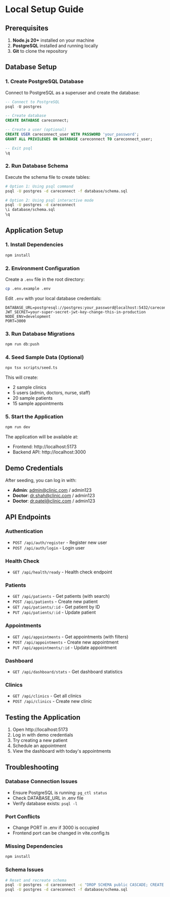 # Local Setup Guide

## Prerequisites

1. **Node.js 20+** installed on your machine
2. **PostgreSQL** installed and running locally
3. **Git** to clone the repository

## Database Setup

### 1. Create PostgreSQL Database

Connect to PostgreSQL as a superuser and create the database:

```sql
-- Connect to PostgreSQL
psql -U postgres

-- Create database
CREATE DATABASE careconnect;

-- Create a user (optional)
CREATE USER careconnect_user WITH PASSWORD 'your_password';
GRANT ALL PRIVILEGES ON DATABASE careconnect TO careconnect_user;

-- Exit psql
\q
```

### 2. Run Database Schema

Execute the schema file to create tables:

```bash
# Option 1: Using psql command
psql -U postgres -d careconnect -f database/schema.sql

# Option 2: Using psql interactive mode
psql -U postgres -d careconnect
\i database/schema.sql
\q
```

## Application Setup

### 1. Install Dependencies

```bash
npm install
```

### 2. Environment Configuration

Create a `.env` file in the root directory:

```bash
cp .env.example .env
```

Edit `.env` with your local database credentials:

```env
DATABASE_URL=postgresql://postgres:your_password@localhost:5432/careconnect
JWT_SECRET=your-super-secret-jwt-key-change-this-in-production
NODE_ENV=development
PORT=3000
```

### 3. Run Database Migrations

```bash
npm run db:push
```

### 4. Seed Sample Data (Optional)

```bash
npx tsx scripts/seed.ts
```

This will create:
- 2 sample clinics
- 5 users (admin, doctors, nurse, staff) 
- 20 sample patients
- 15 sample appointments

### 5. Start the Application

```bash
npm run dev
```

The application will be available at:
- Frontend: http://localhost:5173
- Backend API: http://localhost:3000

## Demo Credentials

After seeding, you can log in with:

- **Admin**: admin@clinic.com / admin123
- **Doctor**: dr.shah@clinic.com / admin123
- **Doctor**: dr.patel@clinic.com / admin123

## API Endpoints

### Authentication
- `POST /api/auth/register` - Register new user
- `POST /api/auth/login` - Login user

### Health Check
- `GET /api/health/ready` - Health check endpoint

### Patients
- `GET /api/patients` - Get patients (with search)
- `POST /api/patients` - Create new patient
- `GET /api/patients/:id` - Get patient by ID
- `PUT /api/patients/:id` - Update patient

### Appointments  
- `GET /api/appointments` - Get appointments (with filters)
- `POST /api/appointments` - Create new appointment
- `PUT /api/appointments/:id` - Update appointment

### Dashboard
- `GET /api/dashboard/stats` - Get dashboard statistics

### Clinics
- `GET /api/clinics` - Get all clinics
- `POST /api/clinics` - Create new clinic

## Testing the Application

1. Open http://localhost:5173
2. Log in with demo credentials
3. Try creating a new patient
4. Schedule an appointment
5. View the dashboard with today's appointments

## Troubleshooting

### Database Connection Issues
- Ensure PostgreSQL is running: `pg_ctl status`
- Check DATABASE_URL in .env file
- Verify database exists: `psql -l`

### Port Conflicts
- Change PORT in .env if 3000 is occupied
- Frontend port can be changed in vite.config.ts

### Missing Dependencies
```bash
npm install
```

### Schema Issues
```bash
# Reset and recreate schema
psql -U postgres -d careconnect -c "DROP SCHEMA public CASCADE; CREATE SCHEMA public;"
psql -U postgres -d careconnect -f database/schema.sql
```